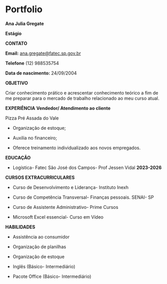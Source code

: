 # Portfolio
**Ana Julia Gregate**

**Estágio**

**CONTATO**

**Email:** [ana.gregate@fatec.sp.gov.br](mailto:ana.gregate@fatec.sp.gov.br)

**Telefone** (12) 988535754

**Data de nascimento:** 24/09/2004

**OBJETIVO**

Criar conhecimento prático e acrescentar conhecimento teórico a fim de me preparar para o mercado de trabalho relacionado ao meu curso atual.

**EXPERIÊNCIA**
**Vendedor/ Atendimento ao cliente**

Pizza Pré Assada do Vale

* Organização de estoque;

* Auxilia no financeiro;

* Oferece treinamento individualizado aos novos empregados.

**EDUCAÇÃO**

* Logística- Fatec São José dos Campos- Prof Jessen Vidal **2023-2026**

**CURSOS EXTRACURRICULARES**

* Curso de Desenvolvimento e Liderança- Instituto Inexh

* Curso de Competência Transversal- Finanças pessoais. SENAI- SP

* Curso de Assistente Administrativo- Prime Cursos

* Microsoft Excel essencial- Curso em Vídeo

**HABILIDADES**

* Assistência ao consumidor

* Organização de planilhas

* Organização de estoque

* Inglês (Básico- Intermediário)

* Pacote Office (Básico- Intermediário)
